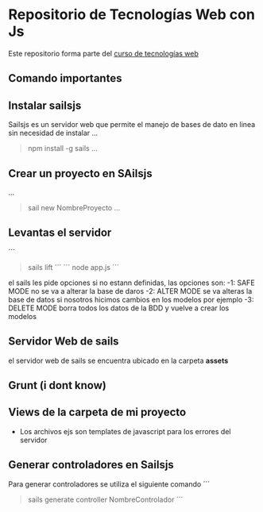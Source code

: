 # Repositorio de Tecnologías Web con Js

Este repositorio forma parte del [curso de tecnologías web](https://github.com/adrianeguez/Tec_Web_Js_2016_B)


## Comando importantes

## Instalar sailsjs

Sailsjs es un servidor web que permite el manejo de bases de dato en linea sin necesidad de instalar
...

>npm install -g sails
...

## Crear un proyecto en SAilsjs
...
>sail new NombreProyecto
...

## Levantas el servidor

´´´
>sails lift
´´´
´´´
>node app.js
´´´

el sails les pide opciones si no estann definidas, las opciones son:
-1: SAFE MODE no se va a alterar la base de daros
-2: ALTER MODE se va alteras la base de datos si nosotros hicimos cambios en los modelos por ejemplo
-3: DELETE MODE borra todos los datos de la BDD y vuelve a crear los modelos

## Servidor Web de sails
el servidor web de sails se encuentra ubicado en la carpeta **assets**

## Grunt (i dont know)

## Views de la carpeta de mi proyecto
- Los archivos ejs son templates de javascript para los errores del servidor

## Generar controladores en Sailsjs
Para generar controladores se utiliza el siguiente comando
´´´
>sails generate controller NombreControlador
´´´
